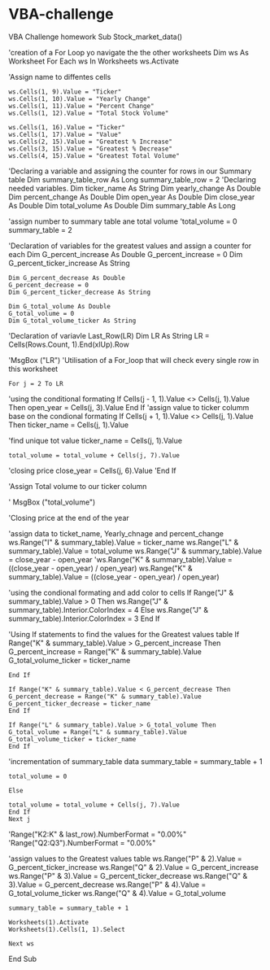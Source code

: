 # VBA-challenge
VBA Challenge homework
Sub Stock_market_data()
          
'creation of a For Loop yo navigate the the other worksheets
    Dim ws As Worksheet
    For Each ws In Worksheets
    ws.Activate
     
'Assign name to diffentes cells
    
    ws.Cells(1, 9).Value = "Ticker"
    ws.Cells(1, 10).Value = "Yearly Change"
    ws.Cells(1, 11).Value = "Percent Change"
    ws.Cells(1, 12).Value = "Total Stock Volume"
    
    ws.Cells(1, 16).Value = "Ticker"
    ws.Cells(1, 17).Value = "Value"
    ws.Cells(2, 15).Value = "Greatest % Increase"
    ws.Cells(3, 15).Value = "Greatest % Decrease"
    ws.Cells(4, 15).Value = "Greatest Total Volume"
    
'Declaring a variable and assigning the counter for rows in our Summary table
    Dim summary_table_row As Long
    summary_table_row = 2
'Declaring needed variables.
    Dim ticker_name As String
    Dim yearly_change As Double
    Dim percent_change As Double
    Dim open_year As Double
    Dim close_year As Double
    Dim total_volume As Double
    Dim summary_table As Long

'assign number to summary table ane total volume
    'total_volume = 0
    summary_table = 2
    
'Declaration of variables for the greatest values and assign a counter for each
    Dim G_percent_increase As Double
    G_percent_increase = 0
    Dim G_percent_ticker_increase As String
        
    Dim G_percent_decrease As Double
    G_percent_decrease = 0
    Dim G_percent_ticker_decrease As String
    
    Dim G_total_volume As Double
    G_total_volume = 0
    Dim G_total_volume_ticker As String
    
'Declaration of variavle Last_Row(LR)
    Dim LR As String
    LR = Cells(Rows.Count, 1).End(xlUp).Row
    
'MsgBox ("LR")
'Utilisation of a  For_loop that will check every single row in this worksheet

    For j = 2 To LR
'using the conditional formating 
    If Cells(j - 1, 1).Value <> Cells(j, 1).Value Then
    open_year = Cells(j, 3).Value
    End If
'assign value to ticker columm base on the condional formating 
    If Cells(j + 1, 1).Value <> Cells(j, 1).Value Then
    ticker_name = Cells(j, 1).Value
    
'find unique tot value
    ticker_name = Cells(j, 1).Value
    
    total_volume = total_volume + Cells(j, 7).Value
'closing price
   close_year = Cells(j, 6).Value
    'End If
    
'Assign Total volume to our ticker column
    
' MsgBox ("total_volume")

'Closing price at the end of the year

    

'assign data to ticket_name, Yearly_chnage and percent_change
    ws.Range("I" & summary_table).Value = ticker_name
    ws.Range("L" & summary_table).Value = total_volume
    ws.Range("J" & summary_table).Value = close_year - open_year
'ws.Range("K" & summary_table).Value = ((close_year - open_year) / open_year)
    ws.Range("K" & summary_table).Value = ((close_year - open_year) / open_year)

'using the condional formating and add color to cells
    If Range("J" & summary_table).Value > 0 Then
    ws.Range("J" & summary_table).Interior.ColorIndex = 4
    Else
    ws.Range("J" & summary_table).Interior.ColorIndex = 3
    End If

'Using If statements to find the values for the Greatest values table
    If Range("K" & summary_table).Value > G_percent_increase Then
    G_percent_increase = Range("K" & summary_table).Value
    G_total_volume_ticker = ticker_name
    
    End If

    If Range("K" & summary_table).Value < G_percent_decrease Then
    G_percent_decrease = Range("K" & summary_table).Value
    G_percent_ticker_decrease = ticker_name
    End If

    If Range("L" & summary_table).Value > G_total_volume Then
    G_total_volume = Range("L" & summary_table).Value
    G_total_volume_ticker = ticker_name
    End If
    
'incrementation of summary_table data
    summary_table = summary_table + 1
    
    total_volume = 0
    
    Else
    
    total_volume = total_volume + Cells(j, 7).Value
    End If
    Next j
   
   'Range("K2:K" & last_row).NumberFormat = "0.00%"
   'Range("Q2:Q3").NumberFormat = "0.00%"
   
'assign values to the Greatest values table
    ws.Range("P" & 2).Value = G_percent_ticker_increase
    ws.Range("Q" & 2).Value = G_percent_increase
    ws.Range("P" & 3).Value = G_percent_ticker_decrease
    ws.Range("Q" & 3).Value = G_percent_decrease
    ws.Range("P" & 4).Value = G_total_volume_ticker
    ws.Range("Q" & 4).Value = G_total_volume

    summary_table = summary_table + 1
    
    Worksheets(1).Activate
    Worksheets(1).Cells(1, 1).Select

    Next ws
   
   End Sub

